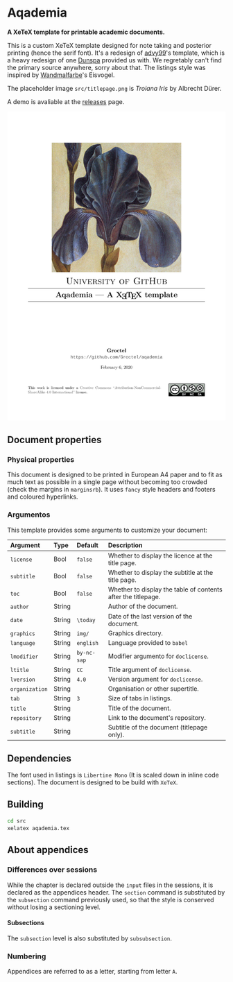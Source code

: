 # Aqademia

**A XeTeX template for printable academic documents.**

This is a custom XeTeX template designed for note taking and posterior printing (hence the serif font).
It's a redesign of [advy99](https://github.com/advy99)'s template, which is a heavy redesign of one [Dunspa](https://github.com/Dunspa) provided us with.
We regretably can't find the primary source anywhere, sorry about that.
The listings style was inspired by [Wandmalfarbe](https://github.com/Wandmalfarbe)'s Eisvogel.

The placeholder image `src/titlepage.png` is *Troiana Iris* by Albrecht Dürer.

A demo is avaliable at the [releases](https://github.com/Groctel/aqademia/releases) page.

![Preview](preview.png)

## Document properties

### Physical properties

This document is designed to be printed in European A4 paper and to fit as much text as possible in a single page without becoming too crowded (check the margins in `marginsrb`).
It uses `fancy` style headers and footers and coloured hyperlinks.

### Argumentos

This template provides some arguments to customize your document:

| Argument       | Type   | Default     | Description                                                   |
| :------------- | :----- | :---------- | :------------------------------------------------------------ |
| `license`      | Bool   | `false`     | Whether to display the licence at the title page.             |
| `subtitle`     | Bool   | `false`     | Whether to display the subtitle at the title page.            |
| `toc`          | Bool   | `false`     | Whether to display the table of contents after the titlepage. |
| `author`       | String |             | Author of the document.                                       |
| `date`         | String | `\today`    | Date of the last version of the document.                     |
| `graphics`     | String | `img/`      | Graphics directory.                                           |
| `language`     | String | `english`   | Language provided to `babel`                                  |
| `lmodifier`    | String | `by-nc-sap` | Modifier argumento for `doclicense`.                          |
| `ltitle`       | String | `CC`        | Title argument of `doclicense`.                               |
| `lversion`     | String | `4.0`       | Version argument for `doclicense`.                            |
| `organization` | String |             | Organisation or other supertitle.                             |
| `tab`          | String | `3`         | Size of tabs in listings.                                     |
| `title`        | String |             | Title of the document.                                        |
| `repository`   | String |             | Link to the document's repository.                            |
| `subtitle`     | String |             | Subtitle of the document (titlepage only).                    |

## Dependencies

The font used in listings is `Libertine Mono` (It is scaled down in inline code sections).
The document is designed to be build with `XeTeX`.

## Building

```bash
cd src
xelatex aqademia.tex
```

## About appendices

### Differences over sessions

While the chapter is declared outside the `input` files in the sessions, it is declared as the appendices header.
The `section` command is substituted by the `subsection` command previously used, so that the style is conserved without losing a sectioning level.

#### Subsections

The `subsection` level is also substituted by `subsubsection`.

### Numbering

Appendices are referred to as a letter, starting from letter `A`.


